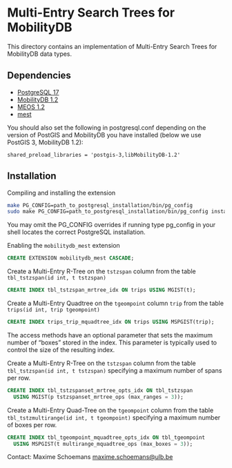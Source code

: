 Multi-Entry Search Trees for MobilityDB
========================================

This directory contains an implementation of Multi-Entry Search Trees for MobilityDB data types.

Dependencies
------------
- [PostgreSQL 17](https://www.postgresql.org/)
- [MobilityDB 1.2](https://github.com/MobilityDB/MobilityDB)
- [MEOS 1.2](https://www.libmeos.org/)
- [mest](https://github.com/MobilityDB/mest)

You should also set the following in postgresql.conf depending on the version of PostGIS and MobilityDB you have installed (below we use PostGIS 3, MobilityDB 1.2):

```
shared_preload_libraries = 'postgis-3,libMobilityDB-1.2'
```

Installation
------------
Compiling and installing the extension
```bash
make PG_CONFIG=path_to_postgresql_installation/bin/pg_config
sudo make PG_CONFIG=path_to_postgresql_installation/bin/pg_config install
```
You may omit the PG_CONFIG overrides if running type pg_config in your shell locates the correct PostgreSQL installation.

Enabling the `mobilitydb_mest` extension
```sql
CREATE EXTENSION mobilitydb_mest CASCADE;
```

Create a Multi-Entry R-Tree on the `tstzspan` column from the table `tbl_tstzspan(id int, t tstzspan)`
```sql
CREATE INDEX tbl_tstzspan_mrtree_idx ON trips USING MGIST(t);
```

Create a Multi-Entry Quadtree on the `tgeompoint` column `trip` from the table `trips(id int, trip tgeompoint)`
```sql
CREATE INDEX trips_trip_mquadtree_idx ON trips USING MSPGIST(trip);
```

The access methods have an optional parameter that sets the maximum number of &ldquo;boxes&rdquo; stored in the index. This parameter is typically used to control the size of the resulting index.

Create a Multi-Entry R-Tree on the `tstzspan` column from the table `tbl_tstzspan(id int, t tstzspan)` specifying a maximum number of spans per row.
```sql
CREATE INDEX tbl_tstzspanset_mrtree_opts_idx ON tbl_tstzspan 
  USING MGIST(p tstzspanset_mrtree_ops (max_ranges = 3));
```

Create a Multi-Entry Quad-Tree on the `tgeompoint` column from the table `tbl_tstzmultirange(id int, t tgeompoint)` specifying a maximum number of boxes per row.
```sql
CREATE INDEX tbl_tgeompoint_mquadtree_opts_idx ON tbl_tgeompoint
  USING MSPGIST(t multirange_mquadtree_ops (max_boxes = 3));
```


Contact:
  Maxime Schoemans  <maxime.schoemans@ulb.be>
